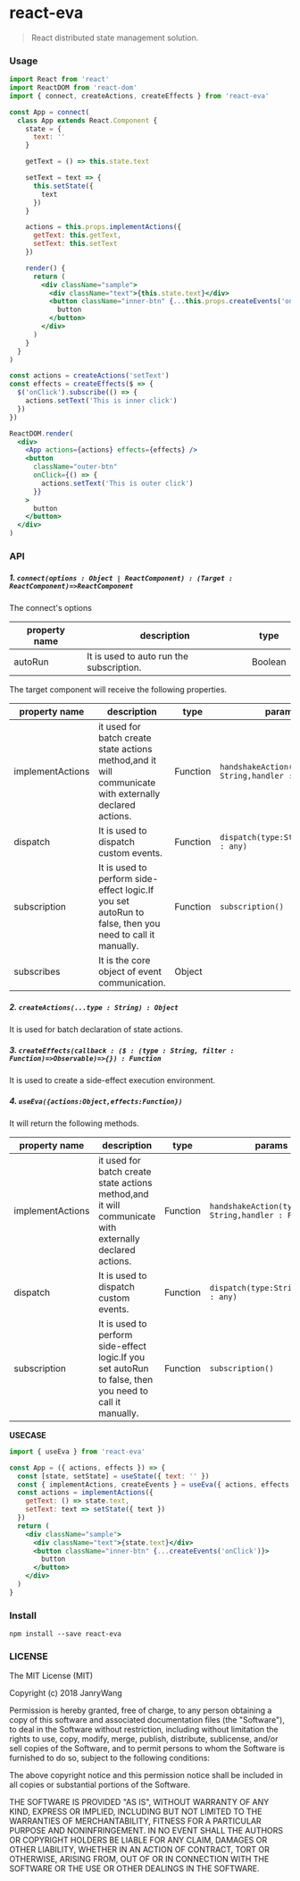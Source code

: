 # react-eva

> React distributed state management solution.

### Usage

```jsx
import React from 'react'
import ReactDOM from 'react-dom'
import { connect, createActions, createEffects } from 'react-eva'

const App = connect(
  class App extends React.Component {
    state = {
      text: ''
    }

    getText = () => this.state.text

    setText = text => {
      this.setState({
        text
      })
    }

    actions = this.props.implementActions({
      getText: this.getText,
      setText: this.setText
    })

    render() {
      return (
        <div className="sample">
          <div className="text">{this.state.text}</div>
          <button className="inner-btn" {...this.props.createEvents('onClick')}>
            button
          </button>
        </div>
      )
    }
  }
)

const actions = createActions('setText')
const effects = createEffects($ => {
  $('onClick').subscribe(() => {
    actions.setText('This is inner click')
  })
})

ReactDOM.render(
  <div>
    <App actions={actions} effects={effects} />
    <button
      className="outer-btn"
      onClick={() => {
        actions.setText('This is outer click')
      }}
    >
      button
    </button>
  </div>
)
```

### API

##### 1. `connect(options : Object | ReactComponent) : (Target : ReactComponent)=>ReactComponent`

The connect's options

| property name | description                              | type    |
| ------------- | ---------------------------------------- | ------- |
| autoRun       | It is used to auto run the subscription. | Boolean |

The target component will receive the following properties.

| property name    | description                                                   | type     | params                                              |
| ---------------- | --------------------------------------------------------------- | -------- | ---------------------- |
| implementActions | it used for batch create state actions method,and it will communicate with externally declared actions. | Function | `handshakeAction(type : String,handler : Function)` |
| dispatch         | It is used to dispatch custom events.                                                                   | Function | `dispatch(type:String,..args : any)`                |
| subscription     | It is used to perform side-effect logic.If you set autoRun to false, then you need to call it manually. | Function | `subscription()`                                    |
| subscribes       | It is the core object of event communication.                                                           | Object   |                                                     |

##### 2. `createActions(...type : String) : Object`

It is used for batch declaration of state actions.

##### 3. `createEffects(callback : ($ : (type : String, filter : Function)=>Observable)=>{}) : Function`

It is used to create a side-effect execution environment.

##### 4. `useEva({actions:Object,effects:Function})`

It will return the following methods.

| property name | description | type | params | 
| ---------------- | ---------------- | ---------------- | ---------------- |
|implementActions | it used for batch create state actions method,and it will communicate with externally declared actions. | Function | `handshakeAction(type : String,handler : Function)` | 
| dispatch | It is used to dispatch custom events. | Function | `dispatch(type:String,..args : any)` | 
| subscription | It is used to perform side-effect logic.If you set autoRun to false, then you need to call it manually. | Function | `subscription()` |

**USECASE**

```jsx
import { useEva } from 'react-eva'

const App = ({ actions, effects }) => {
  const [state, setState] = useState({ text: '' })
  const { implementActions, createEvents } = useEva({ actions, effects })
  const actions = implementActions({
    getText: () => state.text,
    setText: text => setState({ text })
  })
  return (
    <div className="sample">
      <div className="text">{state.text}</div>
      <button className="inner-btn" {...createEvents('onClick')}>
        button
      </button>
    </div>
  )
}
```

### Install

```
npm install --save react-eva
```

### LICENSE

The MIT License (MIT)

Copyright (c) 2018 JanryWang

Permission is hereby granted, free of charge, to any person obtaining a copy of
this software and associated documentation files (the "Software"), to deal in
the Software without restriction, including without limitation the rights to
use, copy, modify, merge, publish, distribute, sublicense, and/or sell copies of
the Software, and to permit persons to whom the Software is furnished to do so,
subject to the following conditions:

The above copyright notice and this permission notice shall be included in all
copies or substantial portions of the Software.

THE SOFTWARE IS PROVIDED "AS IS", WITHOUT WARRANTY OF ANY KIND, EXPRESS OR
IMPLIED, INCLUDING BUT NOT LIMITED TO THE WARRANTIES OF MERCHANTABILITY, FITNESS
FOR A PARTICULAR PURPOSE AND NONINFRINGEMENT. IN NO EVENT SHALL THE AUTHORS OR
COPYRIGHT HOLDERS BE LIABLE FOR ANY CLAIM, DAMAGES OR OTHER LIABILITY, WHETHER
IN AN ACTION OF CONTRACT, TORT OR OTHERWISE, ARISING FROM, OUT OF OR IN
CONNECTION WITH THE SOFTWARE OR THE USE OR OTHER DEALINGS IN THE SOFTWARE.
